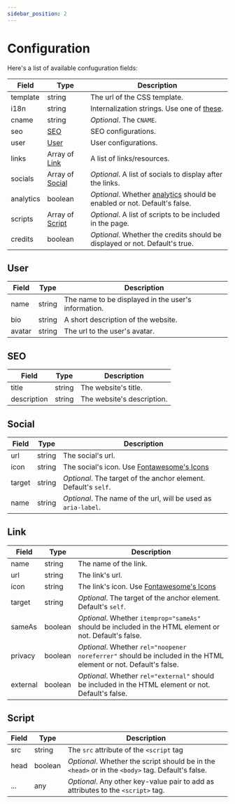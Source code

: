 ```yaml
---
sidebar_position: 2
---
```


# Configuration

Here's a list of available confuguration fields:

| Field     | Type                       | Description                                                                                                   |
| --------- | -------------------------- | ------------------------------------------------------------------------------------------------------------- |
| template  | string                     | The url of the CSS template.                                                                                  |
| i18n      | string                     | Internalization strings. Use one of [these](https://github.com/LinkSharer/LinkSharer/tree/main/src/lib/i18n). |
| cname     | string                     | _Optional_. The `CNAME`.                                                                                      |
| seo       | [SEO](#seo)                | SEO configurations.                                                                                           |
| user      | [User](#user)              | User configurations.                                                                                          |
| links     | Array of [Link](#link)     | A list of links/resources.                                                                                    |
| socials   | Array of [Social](#social) | _Optional_. A list of socials to display after the links.                                                     |
| analytics | boolean                    | _Optional_. Whether [analytics](analytics) should be enabled or not. Default's false.                         |
| scripts   | Array of [Script](#script) | _Optional_. A list of scripts to be included in the page.                                                     |
| credits   | boolean                    | _Optional_. Whether the credits should be displayed or not. Default's true.                                   |

## User

| Field  | Type   | Description                                         |
| ------ | ------ | --------------------------------------------------- |
| name   | string | The name to be displayed in the user's information. |
| bio    | string | A short description of the website.                 |
| avatar | string | The url to the user's avatar.                       |

## SEO

| Field       | Type   | Description                |
| ----------- | ------ | -------------------------- |
| title       | string | The website's title.       |
| description | string | The website's description. |

## Social

| Field  | Type   | Description                                                                             |
| ------ | ------ | --------------------------------------------------------------------------------------- |
| url    | string | The social's url.                                                                       |
| icon   | string | The social's icon. Use [Fontawesome's Icons](https://fontawesome.com/search?o=r&m=free) |
| target | string | _Optional_. The target of the anchor element. Default's `self`.                         |
| name   | string | _Optional_. The name of the url, will be used as `aria-label`.                          |

## Link

| Field    | Type    | Description                                                                                                     |
| -------- | ------- | --------------------------------------------------------------------------------------------------------------- |
| name     | string  | The name of the link.                                                                                           |
| url      | string  | The link's url.                                                                                                 |
| icon     | string  | The link's icon. Use [Fontawesome's Icons](https://fontawesome.com/search?o=r&m=free)                           |
| target   | string  | _Optional_. The target of the anchor element. Default's `self`.                                                 |
| sameAs   | boolean | _Optional_. Whether `itemprop="sameAs"` should be included in the HTML element or not. Default's false.         |
| privacy  | boolean | _Optional_. Whether `rel="noopener noreferrer"` should be included in the HTML element or not. Default's false. |
| external | boolean | _Optional_. Whether `rel="external"` should be included in the HTML element or not. Default's false.            |

## Script

| Field | Type    | Description                                                                                       |
| ----- | ------- | ------------------------------------------------------------------------------------------------- |
| src   | string  | The `src` attribute of the `<script` tag                                                          |
| head  | boolean | _Optional_. Whether the script should be in the `<head>` or in the `<body>` tag. Default's false. |
| ...   | any     | _Optional_. Any other key-value pair to add as attributes to the `<script>` tag.                  |
